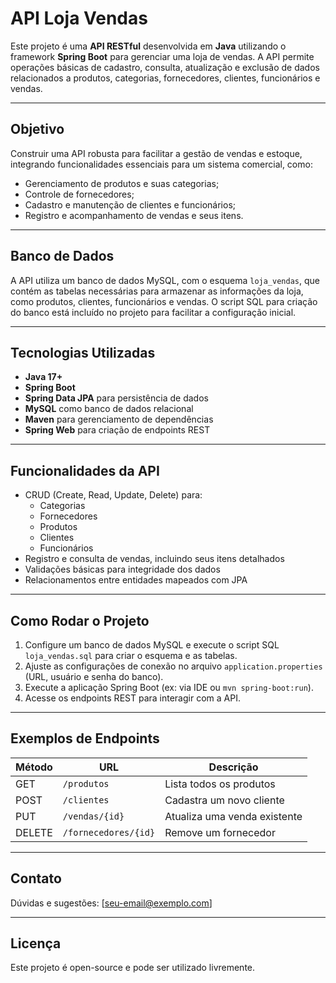 # API Loja Vendas

Este projeto é uma **API RESTful** desenvolvida em **Java** utilizando o framework **Spring Boot** para gerenciar uma loja de vendas. A API permite operações básicas de cadastro, consulta, atualização e exclusão de dados relacionados a produtos, categorias, fornecedores, clientes, funcionários e vendas.

---

## Objetivo

Construir uma API robusta para facilitar a gestão de vendas e estoque, integrando funcionalidades essenciais para um sistema comercial, como:

- Gerenciamento de produtos e suas categorias;
- Controle de fornecedores;
- Cadastro e manutenção de clientes e funcionários;
- Registro e acompanhamento de vendas e seus itens.

---

## Banco de Dados

A API utiliza um banco de dados MySQL, com o esquema `loja_vendas`, que contém as tabelas necessárias para armazenar as informações da loja, como produtos, clientes, funcionários e vendas. O script SQL para criação do banco está incluído no projeto para facilitar a configuração inicial.

---

## Tecnologias Utilizadas

- **Java 17+**
- **Spring Boot**
- **Spring Data JPA** para persistência de dados
- **MySQL** como banco de dados relacional
- **Maven** para gerenciamento de dependências
- **Spring Web** para criação de endpoints REST


---

## Funcionalidades da API

- CRUD (Create, Read, Update, Delete) para:
  - Categorias
  - Fornecedores
  - Produtos
  - Clientes
  - Funcionários
- Registro e consulta de vendas, incluindo seus itens detalhados
- Validações básicas para integridade dos dados
- Relacionamentos entre entidades mapeados com JPA

---

## Como Rodar o Projeto

1. Configure um banco de dados MySQL e execute o script SQL `loja_vendas.sql` para criar o esquema e as tabelas.
2. Ajuste as configurações de conexão no arquivo `application.properties` (URL, usuário e senha do banco).
3. Execute a aplicação Spring Boot (ex: via IDE ou `mvn spring-boot:run`).
4. Acesse os endpoints REST para interagir com a API.

---

## Exemplos de Endpoints

| Método | URL                  | Descrição                   |
|--------|----------------------|-----------------------------|
| GET    | `/produtos`          | Lista todos os produtos      |
| POST   | `/clientes`          | Cadastra um novo cliente     |
| PUT    | `/vendas/{id}`       | Atualiza uma venda existente |
| DELETE | `/fornecedores/{id}` | Remove um fornecedor         |

---

## Contato

Dúvidas e sugestões: [seu-email@exemplo.com]

---

## Licença

Este projeto é open-source e pode ser utilizado livremente.
